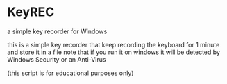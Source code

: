 # KeyREC
a simple key recorder for Windows

this is a simple key recorder that keep recording the keyboard for 1 minute and store it in a file
note that if you run it on windows it will be detected by Windows Security or an Anti-Virus

(this script is for educational purposes only)

